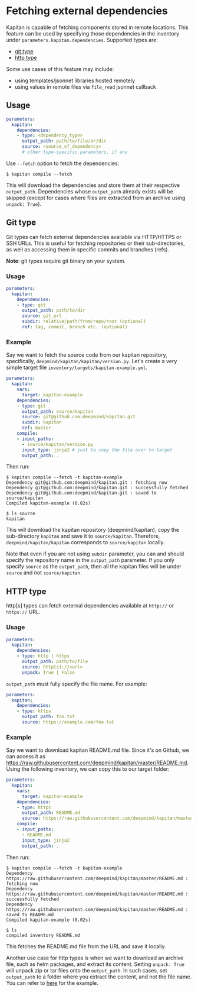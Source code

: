 # Fetching external dependencies

Kapitan is capable of fetching components stored in remote locations. This feature can be used by specifying those dependencies in the inventory under `parameters.kapitan.dependencies`. Supported types are:

- [git type](#git-type)
- [http type](#http-type)

Some use cases of this feature may include:

- using templates/jsonnet libraries hosted remotely
- using values in remote files via `file_read` jsonnet callback

## Usage

```yaml
parameters:
  kapitan:
    dependencies:
    - type: <dependency_type>
      output_path: path/to/file/or/dir
      source: <source_of_dependency>
      # other type-specific parameters, if any
```

Use `--fetch` option to fetch the dependencies:

```
$ kapitan compile --fetch
```

This will download the dependencies and store them at their respective `output_path`. Dependencies whose `output_path` already exists will be skipped (except for cases where files are extracted from an archive using `unpack: True`).

## Git type

Git types can fetch external dependencies available via HTTP/HTTPS or SSH URLs. This is useful for fetching repositories or their sub-directories, as well as accessing them in specific commits and branches (refs).

**Note**: git types require git binary on your system. 

### Usage

```yaml
parameters:
  kapitan:
    dependencies:
    - type: git
      output_path: path/to/dir
      source: git_url
      subdir: relative/path/from/repo/root (optional)
      ref: tag, commit, branch etc. (optional)
```

### Example

Say we want to fetch the source code from our kapitan repository, specifically, `deepmind/kapitan/kapitan/version.py`. Let's create a very simple target file `inventory/targets/kapitan-example.yml`.

```yaml
parameters:
  kapitan:
    vars:
      target: kapitan-example
    dependencies:
    - type: git
      output_path: source/kapitan
      source: git@github.com:deepmind/kapitan.git
      subdir: kapitan
      ref: master
    compile:
    - input_paths:
      - source/kapitan/version.py
      input_type: jinja2 # just to copy the file over to target
      output_path: .
```

Then run:

```shell
$ kapitan compile --fetch -t kapitan-example
Dependency git@github.com:deepmind/kapitan.git : fetching now
Dependency git@github.com:deepmind/kapitan.git : successfully fetched
Dependency git@github.com:deepmind/kapitan.git : saved to source/kapitan
Compiled kapitan-example (0.02s)

$ ls source
kapitan
```

This will download the kapitan repository (deepmind/kapitan), copy the sub-directory `kapitan` and save it to `source/kapitan`. Therefore, `deepmind/kapitan/kapitan` corresponds to `source/kapitan` locally.

Note that even if you are not using `subdir` parameter, you can and should specify the repository name in the `output_path` parameter. If you only specify `source` as the `output_path`, then all the kapitan files will be under `source` and not `source/kapitan`.

## HTTP type

http[s] types can fetch external dependencies available at `http://` or `https://` URL. 

### Usage

```yaml
parameters:
  kapitan:
    dependencies:
    - type: http | https
      output_path: path/to/file
      source: http[s]://<url>
      unpack: True | False
```

`output_path` must fully specify the file name. For example:

```yaml
parameters:
  kapitan:
    dependencies:
    - type: https
      output_path: foo.txt
      source: https://example.com/foo.txt
```

### Example

Say we want to download kapitan README.md file. Since it's on Github, we can access it as https://raw.githubusercontent.com/deepmind/kapitan/master/README.md. Using the following inventory, we can copy this to our target folder:

```yaml
parameters:
  kapitan:
    vars:
      target: kapitan-example
    dependencies:
    - type: https
      output_path: README.md
      source: https://raw.githubusercontent.com/deepmind/kapitan/master/README.md
    compile:
    - input_paths:
      - README.md
      input_type: jinja2
      output_path: .
```

Then run:

```shell
$ kapitan compile --fetch -t kapitan-example
Dependency https://raw.githubusercontent.com/deepmind/kapitan/master/README.md : fetching now
Dependency https://raw.githubusercontent.com/deepmind/kapitan/master/README.md : successfully fetched
Dependency https://raw.githubusercontent.com/deepmind/kapitan/master/README.md : saved to README.md
Compiled kapitan-example (0.02s)

$ ls
compiled inventory README.md
```

This fetches the README.md file from the URL and save it locally.

Another use case for http types is when we want to download an archive file, such as helm packages, and extract its content.
Setting `unpack: True` will unpack zip or tar files onto the `output_path`. In such cases, set `output_path` to a folder where you extract the content, and not the file name. You can refer to [here](compile.md#example) for the example.
